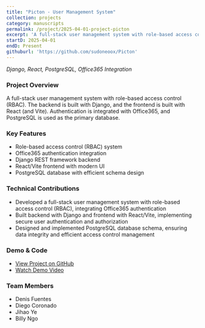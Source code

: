 ```yaml
---
title: "Picton - User Management System"
collection: projects
category: manuscripts
permalink: /project/2025-04-01-project-picton
excerpt: 'A full-stack user management system with role-based access control (RBAC)'
startD: 2025-04-01
endD: Present
githuburl: 'https://github.com/sudoneoox/Picton'
---
```


<i>Django, React, PostgreSQL, Office365 Integration</i>

### Project Overview
A full-stack user management system with role-based access control (RBAC). The backend is built with Django, and the frontend is built with React (and Vite). Authentication is integrated with Office365, and PostgreSQL is used as the primary database.

### Key Features
* Role-based access control (RBAC) system
* Office365 authentication integration
* Django REST framework backend
* React/Vite frontend with modern UI
* PostgreSQL database with efficient schema design

### Technical Contributions
* Developed a full-stack user management system with role-based access control (RBAC), integrating Office365 authentication
* Built backend with Django and frontend with React/Vite, implementing secure user authentication and authorization
* Designed and implemented PostgreSQL database schema, ensuring data integrity and efficient access control management

### Demo & Code
* [View Project on GitHub](https://github.com/sudoneoox/Picton)
* [Watch Demo Video](https://www.youtube.com/embed/zrtNUjbKpgg)

### Team Members
* Denis Fuentes
* Diego Coronado
* Jihao Ye
* Billy Ngo 